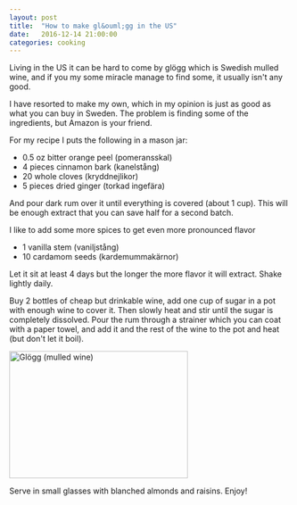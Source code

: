 ```yaml
---
layout: post
title:  "How to make gl&ouml;gg in the US"
date:   2016-12-14 21:00:00
categories: cooking
---
```

Living in the US it can be hard to come by gl&ouml;gg which is Swedish mulled wine, and if you my some miracle
manage to find some, it usually isn't any good.

I have resorted to make my own, which in my opinion is just as good as what you can buy in Sweden. The problem is
finding some of the ingredients, but Amazon is your friend.

For my recipe I puts the following in a mason jar:

* 0.5 oz bitter orange peel (pomeransskal)
* 4 pieces cinnamon bark (kanelst&aring;ng)
* 20 whole cloves (kryddnejlikor)
* 5 pieces dried ginger (torkad ingef&auml;ra)

And pour dark rum over it until everything is covered (about 1 cup). This will be enough extract that you can save
half for a second batch.

I like to add some more spices to get even more pronounced flavor

* 1 vanilla stem (vaniljst&aring;ng)
* 10 cardamom seeds (kardemummak&auml;rnor)

Let it sit at least 4 days but the longer the more flavor it will extract. Shake lightly daily.

Buy 2 bottles of cheap but drinkable wine, add one cup of sugar in a pot with enough wine to cover it. Then slowly heat and stir until the sugar is completely dissolved. Pour the rum through a strainer which you can coat with
a paper towel, and add it and the rest of the wine to the pot and heat (but don't let it boil).

<a data-flickr-embed="true"  href="https://www.flickr.com/photos/lemsipmatt/8349485297/in/photolist-dHPi64-92sFcE-bpTGHa-cADQk5-sSiYJ-92sH2Y-94ahiy-92pxDX-aYeemn-aHuKMt-pXktnn-8TJ2Fr-7eGtTf-7eGrHh-aLaCLT-4e5wsi-8WTm3w-91fCcz-8PxxTq-949Ndq-aYNJyT-5MFVvW-92py5H-7uRNkS-ivbtxP-7pGG1C-4bJLdA-q7WtVt-7xrGGy-7jx7fj-7p3skk-91iLKA-4cmTSS-91fDVg-bqWrn4-3iFjUv-aTGs32-7jtbWR-imQTAr-5LtGVa-qtnegV-91fDgv-91iM6y-iuopnZ-vjRpc-7jtcL2-91iKNf-7jte2k-8YzPPz-iMwJDV" title="Gløgg (mulled wine)"><img src="https://c2.staticflickr.com/9/8502/8349485297_5800994338_n.jpg" width="320" height="228" alt="Glögg (mulled wine)"></a><script async src="//embedr.flickr.com/assets/client-code.js" charset="utf-8"></script>

Serve in small glasses with blanched almonds and raisins. Enjoy!
